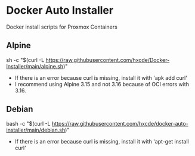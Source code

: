 # Docker Auto Installer
Docker install scripts for Proxmox Containers

## Alpine
sh -c "$(curl -L https://raw.githubusercontent.com/hxcde/Docker-Installer/main/alpine.sh)"
- If there is an error because curl is missing, install it with 'apk add curl'
- I recommend using Alpine 3.15 and not 3.16 because of OCI errors with 3.16.
## Debian
bash -c "$(curl -L https://raw.githubusercontent.com/hxcde/docker-auto-installer/main/debian.sh)"
- If there is an error because curl is missing, install it with 'apt-get install curl'
